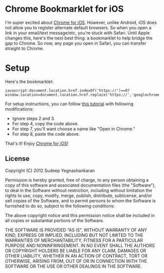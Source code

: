 # Chrome Bookmarklet for iOS
I'm super excited about [Chrome for iOS](http://itunes.apple.com/us/app/chrome/id535886823?mt=8). However, unlike Android, iOS does not allow you to register alternate default browsers. So when you open a link in your email/text message/etc, you're stuck with Safari. Until Apple changes this, here's the next best thing: a bookmarklet to help bridge the gap to Chrome. So now, any page you open in Safari, you can transfer straight to Chrome.

# Setup
Here's the bookmarklet: <pre><code>javascript:document.location.href.indexOf('https://')==0?window.location=document.location.href.replace('https://','googlechromes://'):window.location=document.location.href.replace('http://','googlechrome://')</pre></code>

For setup instructions, you can follow [this tutorial](http://iosbookmarklets.com/tutorials/pinterest-bookmarklet-ipad/) with following modifications:
* Ignore steps 2 and 3.
* For step 4, copy the code above.
* For step 7, you'll want choose a name like "Open in Chrome."
* For step 8, paste the code above.

That's it! Enjoy [Chrome for iOS](http://itunes.apple.com/us/app/chrome/id535886823?mt=8)!

## License
Copyright (C) 2012 Sudeep Yegnashankaran

Permission is hereby granted, free of charge, to any person obtaining a copy of this software and associated documentation files (the "Software"), to deal in the Software without restriction, including without limitation the rights to use, copy, modify, merge, publish, distribute, sublicense, and/or sell copies of the Software, and to permit persons to whom the Software is furnished to do so, subject to the following conditions:

The above copyright notice and this permission notice shall be included in all copies or substantial portions of the Software.

THE SOFTWARE IS PROVIDED "AS IS", WITHOUT WARRANTY OF ANY KIND, EXPRESS OR IMPLIED, INCLUDING BUT NOT LIMITED TO THE WARRANTIES OF MERCHANTABILITY, FITNESS FOR A PARTICULAR PURPOSE AND NONINFRINGEMENT. IN NO EVENT SHALL THE AUTHORS OR COPYRIGHT HOLDERS BE LIABLE FOR ANY CLAIM, DAMAGES OR OTHER LIABILITY, WHETHER IN AN ACTION OF CONTRACT, TORT OR OTHERWISE, ARISING FROM, OUT OF OR IN CONNECTION WITH THE SOFTWARE OR THE USE OR OTHER DEALINGS IN THE SOFTWARE.
